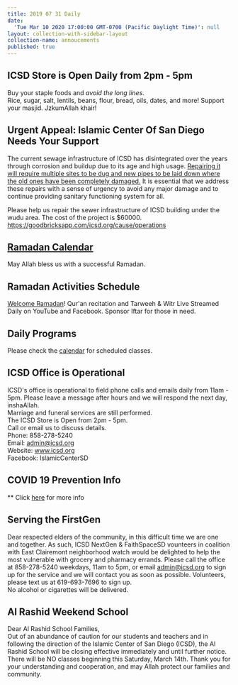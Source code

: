 ```yaml
---
title: 2019 07 31 Daily
date:
  'Tue Mar 10 2020 17:00:00 GMT-0700 (Pacific Daylight Time)': null
layout: collection-with-sidebar-layout
collection-name: annoucements
published: true
---
```

## ICSD Store is Open Daily from 2pm - 5pm
Buy your staple foods and _avoid the long lines_.  
Rice, sugar, salt, lentils, beans, flour, bread, oils, dates, and more!
Support your masjid. JzkumAllah khair!

## Urgent Appeal: Islamic Center Of San Diego Needs Your Support
The current sewage infrastructure of ICSD has disintegrated over the years through corrosion and buildup due to its age and high usage. [Repairing it will require multiple sites to be dug and new pipes to be laid down where the old ones have been completely damaged.](http://www.icsd.org/events/sewer-infrastructure-project) It is essential that we address these repairs with a sense of urgency to avoid any major damage and to continue providing sanitary functioning system for all. 

Please help us repair the sewer infrastructure of ICSD building under the wudu area. The cost of the project is $60000. https://goodbricksapp.com/icsd.org/cause/operations

## [Ramadan Calendar](http://www.icsd.org/events/ramadan-calendar-2020-1441)
May Allah bless us with a successful Ramadan.

## Ramadan Activities Schedule
[Welcome Ramadan](http://www.icsd.org/events/ramadan-schedule)! Qur'an recitation and Tarweeh & Witr Live Streamed Daily on YouTube and Facebook. Sponsor Iftar for those in need.

## Daily Programs
Please check the [calendar](http://www.icsd.org/calendar) for scheduled classes.

## ICSD Office is Operational
ICSD's office is operational to field phone calls and emails daily from 11am - 5pm. Please leave a message after hours and we will respond the next day, inshaAllah.  
Marriage and funeral services are still performed.  
The ICSD Store is Open from 2pm - 5pm.  
Call or email us to discuss details.  
Phone: 858-278-5240  
Email: admin@icsd.org  
Website: www.icsd.org  
Facebook: IslamicCenterSD  

## COVID 19 Prevention Info
** Click [here](http://www.icsd.org/events/covid-19-prevention-info) for more info

## Serving the FirstGen
Dear respected elders of the community, in this difficult time we are one and together. As such, ICSD NextGen & FaithSpaceSD vounteers in coalition with East Clairemont neighborhood watch would be delighted to help the most vulnerable with grocery and pharmacy errands. Please call the office at 858-278-5240 weekdays, 11am to 5pm, or email admin@icsd.org to sign up for the service and we will contact you as soon as possible. Volunteers, please text us at 619-693-7696 to sign up.  
No alcohol or cigarettes will be delivered.

## Al Rashid Weekend School
Dear Al Rashid School Families,  
Out of an abundance of caution for our students and teachers and in following the direction of the Islamic Center of San Diego (ICSD), the Al Rashid School will be closing effective immediately and until further notice.  There will be NO classes beginning this Saturday, March 14th. Thank you for your understanding and cooperation, and may Allah protect our families and community.
